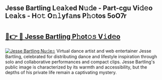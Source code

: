## Jesse Bartling L𝚎a𝚔ed N𝚞𝚍e - Part-cgu Vi𝚍𝚎o L𝚎a𝚔s - H𝚘𝚝 O𝚗𝚕yf𝚊ns P𝚑𝚘tos 5oO7r

# <h2><a href="http://kf6boo.oniu.top/?m=Jesse+Bartling">🔗👉 🔴 Jesse Bartling P𝚑ot𝚘𝚜 V𝚒d𝚎o</a></h2>

[![Jesse Bartling Nu𝚍e𝚜](https://i.imgur.com/0qMVB7G.gif)](http://kf6boo.oniu.top/?m=Jesse+Bartling)
Virtual dance artist and web entertainer Jesse Bartling, celebrated for distributing dance and lifestyle inspiration through solo and collaborative performances and compact clips. Jesse Bartling's public image is characterized by its warmth and accessibility, but the depths of his private life remain a captivating mystery.  
